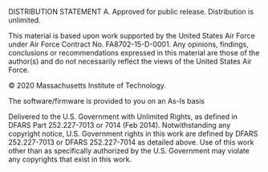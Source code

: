 DISTRIBUTION STATEMENT A. Approved for public release. Distribution is unlimited.

This material is based upon work supported by the United States Air Force under Air Force Contract No. FA8702-15-D-0001. Any opinions, findings, conclusions or recommendations expressed in this material are those of the author(s) and do not necessarily reflect the views of the United States Air Force.

© 2020 Massachusetts Institute of Technology.

The software/firmware is provided to you on an As-Is basis

Delivered to the U.S. Government with Unlimited Rights, as defined in DFARS Part 252.227-7013 or 7014 (Feb 2014). Notwithstanding any copyright notice, U.S. Government rights in this work are defined by DFARS 252.227-7013 or DFARS 252.227-7014 as detailed above. Use of this work other than as specifically authorized by the U.S. Government may violate any copyrights that exist in this work.